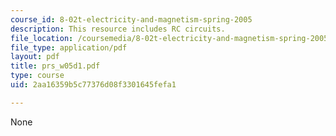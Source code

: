 ```yaml
---
course_id: 8-02t-electricity-and-magnetism-spring-2005
description: This resource includes RC circuits.
file_location: /coursemedia/8-02t-electricity-and-magnetism-spring-2005/2aa16359b5c77376d08f3301645fefa1_prs_w05d1.pdf
file_type: application/pdf
layout: pdf
title: prs_w05d1.pdf
type: course
uid: 2aa16359b5c77376d08f3301645fefa1

---
```

None